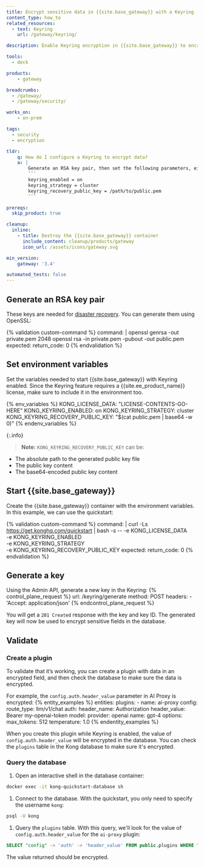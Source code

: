 ```yaml
---
title: Encrypt sensitive data in {{site.base_gateway}} with a Keyring
content_type: how_to
related_resources:
  - text: Keyring
    url: /gateway/keyring/

description: Enable Keyring encryption in {{site.base_gateway}} to encrypt sensitive data in Gateway and plugin configuration.

tools:
  - deck

products:
    - gateway

breadcrumbs:
  - /gateway/
  - /gateway/security/

works_on:
    - on-prem

tags:
  - security
  - encryption

tldr:
    q: How do I configure a Keyring to encrypt data?
    a: |
        Generate an RSA key pair, then set the following parameters, either as environment variables or in `kong.conf`:
        ```
        keyring_enabled = on
        keyring_strategy = cluster
        keyring_recovery_public_key = /path/to/public.pem
        ```

prereqs:
  skip_product: true

cleanup:
  inline:
    - title: Destroy the {{site.base_gateway}} container
      include_content: cleanup/products/gateway
      icon_url: /assets/icons/gateway.svg

min_version:
    gateway: '3.4'

automated_tests: false
---
```


## Generate an RSA key pair

These keys are needed for [disaster recovery](/gateway/keyring/#disaster-recovery). You can generate them using OpenSSL:

<!-- vale off -->
{% validation custom-command %}
command: |
  openssl genrsa -out private.pem 2048
  openssl rsa -in private.pem -pubout -out public.pem
expected:
  return_code: 0
{% endvalidation %}
<!-- vale on -->

## Set environment variables

Set the variables needed to start {{site.base_gateway}} with Keyring enabled. Since the Keyring feature requires a {{site.ee_product_name}} license, make sure to include it in the environment too.

{% env_variables %}
KONG_LICENSE_DATA: "LICENSE-CONTENTS-GO-HERE"
KONG_KEYRING_ENABLED: on
KONG_KEYRING_STRATEGY: cluster
KONG_KEYRING_RECOVERY_PUBLIC_KEY: "$(cat public.pem | base64 -w 0)"
{% endenv_variables %}


{:.info}
> **Note:** `KONG_KEYRING_RECOVERY_PUBLIC_KEY` can be:
* The absolute path to the generated public key file
* The public key content
* The base64-encoded public key content

## Start {{site.base_gateway}}

Create the {{site.base_gateway}} container with the environment variables. In this example, we can use the quickstart:

{% validation custom-command %}
command: |
  curl -Ls https://get.konghq.com/quickstart | bash -s -- -e KONG_LICENSE_DATA \
      -e KONG_KEYRING_ENABLED \
      -e KONG_KEYRING_STRATEGY \
      -e KONG_KEYRING_RECOVERY_PUBLIC_KEY
expected:
  return_code: 0
{% endvalidation %}

## Generate a key

Using the Admin API, generate a new key in the Keyring:
{% control_plane_request %}
  url: /keyring/generate
  method: POST
  headers:
      - 'Accept: application/json'
{% endcontrol_plane_request %}

You will get a `201 Created` response with the key and key ID. The generated key will now be used to encrypt sensitive fields in the database.

## Validate

### Create a plugin

To validate that it’s working, you can create a plugin with data in an encrypted field, and then check the database to make sure the data is encrypted. 

For example, the `config.auth.header_value` parameter in AI Proxy is encrypted:
{% entity_examples %}
entities:
  plugins:
    - name: ai-proxy
      config:
        route_type: llm/v1/chat
        auth:
          header_name: Authorization
          header_value: Bearer my-openai-token
        model:
          provider: openai
          name: gpt-4
          options:
            max_tokens: 512
            temperature: 1.0
{% endentity_examples %}

When you create this plugin while Keyring is enabled, the value of `config.auth.header_value` will be encrypted in the database. You can check the `plugins` table in the Kong database to make sure it's encrypted.

### Query the database

1. Open an interactive shell in the database container:
```sh
docker exec -it kong-quickstart-database sh
```

1. Connect to the database. With the quickstart, you only need to specify the username `kong`:
```sh
psql -U kong
```

1. Query the `plugins` table. With this query, we'll look for the value of `config.auth.header_value` for the `ai-proxy` plugin:
```sql
SELECT "config" -> 'auth' -> 'header_value' FROM public.plugins WHERE "name" = 'ai-proxy';
```

The value returned should be encrypted.